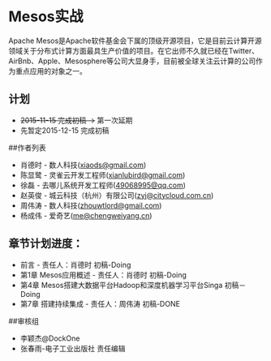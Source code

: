 Mesos实战
=======

Apache Mesos是Apache软件基金会下属的顶级开源项目，它是目前云计算开源领域关于分布式计算方面最具生产价值的项目。在它出师不久就已经在Twitter、AirBnb、Apple、Mesosphere等公司大显身手，目前被全球关注云计算的公司作为重点应用的对象之一。

## 计划

- ~~2015-11-15 完成初稿 ->~~ 第一次延期
- 先暂定2015-12-15 完成初稿

##作者列表

- 肖德时 - 数人科技(xiaods@gmail.com)
- 陈显鹭 - 灵雀云开发工程师(xianlubird@gmail.com)
- 徐磊 - 去哪儿系统开发工程师(49068995@qq.com)
- 赵英俊 - 城云科技（杭州）有限公司(zyj@citycloud.com.cn)
- 周伟涛 - 数人科技(zhouwtlord@gmail.com)
- 杨成伟 - 爱奇艺(me@chengweiyang.cn)


## 章节计划进度：

- 前言 - 责任人：肖德时  初稿-Doing
- 第1章 Mesos应用概述 - 责任人：肖德时  初稿-Doing
- 第4章 Mesos搭建大数据平台Hadoop和深度机器学习平台Singa   初稿－Doing
- 第7章 搭建持续集成 - 责任人：周伟涛 初稿-DONE  


##审核组

- 李颖杰@DockOne
- 张春雨-电子工业出版社 责任编辑

